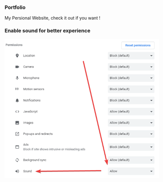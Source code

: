 ### Portfolio
My Persional Website, check it out if you want !

### Enable sound for better experience
![preview](permissions.png)
